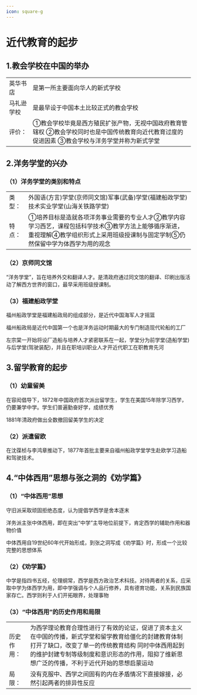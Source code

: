 ```yaml
---
icon: square-g
---
```




# 近代教育的起步



## 1.教会学校在中国的举办

|            |                                                              |
| ---------- | ------------------------------------------------------------ |
| 英华书店   | 是第一所主要面向华人的新式学校                               |
| 马礼逊学校 | 是最早设于中国本土比较正式的教会学校                         |
| 评价：     | ①教会学校毕竟是西方殖民扩张产物，无视中国政府教育管辖权 ②教会学校同时也是中国传统教育向近代教育过度的促进因素 ③教会学校与洋务学堂并称为新式学堂 |



## 2.洋务学堂的兴办



### （1）洋务学堂的类别和特点

|        |                                                              |
| ------ | ------------------------------------------------------------ |
| 类型： | 外国语(方言)学堂(京师同文馆)军事(武备)学堂(福建船政学堂)技术实业学堂(山海关铁路学堂) |
| 特点： | ①培养目标是造就各项洋务事业需要的专业人才②教学内容学习西艺，课程包括科学技术③教学方法上能够循序渐进，重视理解④教学组织形式上采用班级授课制与固定学制⑤仍然保留中学为体西学为用的观念 |



### （2）京师同文馆



“洋务学堂”，旨在培养外交和翻译人才。是清政府通过同文馆的翻译、印刷出版活动了解西方世界的窗口，最早采用班级授课制。



### （3）福建船政学堂



福州船政学堂是福建船政局的组成部分，是近代中国海军人才摇篮



福州船政局是近代中国第一个也是洋务运动时期最大的专门制造现代轮船的工厂



左宗棠一开始将设厂造船与培养人才紧密联系在一起，学堂分为前学堂(造船学堂)与后学堂(驾驶装配)，并且在职培训职业人才开近代职工在职教育先河



## 3.留学教育的起步



### （1）幼童留美



在容闳倡导下，1872年中国政府首次派出留学生，学生在美国15年除学习西学，仍要兼学中学。学生们普遍勤奋好学，成绩优秀



1881年清政府做出全数撤回留美学生的决定



### （2）派遣留欧



在沈葆桢与李鸿章推动下，1877年首批主要来自福州船政学堂学生赴欧学习造船和驾驶技术。



## 4.“中体西用”思想与张之洞的《劝学篇》



### （1）“中体西用”思想



守旧派采取顽固拒绝态度，认为提倡学西学是舍本逐末



洋务派主张中体西用，即在突出“中学”主导地位前提下，肯定西学的辅助作用和器物价值



中体西用自19世纪60年代开始形成，到张之洞写成《劝学篇》时，形成一个比较完整的思想体系



### （2）《劝学篇》



中学是指四书五经，伦理纲常，西学是西方政治艺术科技。对待两者的关系，应采取中学为体西学为用，即中学强调与个人品行修养，具有德育功能，关系到民族国家存亡。西学则利于人们开拓眼界，处理事物



### （3）“中体西用”的历史作用和局限

|            |                                                              |
| ---------- | ------------------------------------------------------------ |
| 历史作用： | 为西学理论教育合理性进行了有效的论证，促进了资本主义在中国的传播，新式学堂和留学教育给僵化的封建教育体制打开了缺口，改变了单一的传统教育结构 同时中体西用起到的维护封建专制等级制度和意识形态的作用，阻抑了维新思想广泛的传播，不利于近代开始的思想启蒙运动 |
| 局限：     | 没有克服中、西学之间固有的内在矛盾情况下直接嫁接，必然引起两者的排异性反应 |